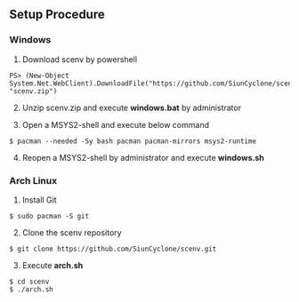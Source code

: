 ## Setup Procedure

### Windows

1. Download scenv by powershell

  ```
PS> (New-Object System.Net.WebClient).DownloadFile("https://github.com/SiunCyclone/scenv/archive/master.zip", "scenv.zip")
  ```

2. Unzip scenv.zip and execute **windows.bat** by administrator

3. Open a MSYS2-shell and execute below command

  ```
$ pacman --needed -Sy bash pacman pacman-mirrors msys2-runtime
  ```

4. Reopen a MSYS2-shell by administrator and execute **windows.sh**


### Arch Linux

1. Install Git
  ```
$ sudo pacman -S git
  ```

2. Clone the scenv repository
  ```
$ git clone https://github.com/SiunCyclone/scenv.git
  ```

3. Execute **arch.sh**
  ```
$ cd scenv
$ ./arch.sh
  ```


